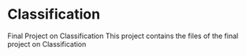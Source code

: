 # Classification
Final Project on Classification
This project contains the files of the final project on Classification
